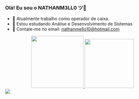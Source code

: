 ### Olá! Eu sou o NATHANM3LL0 ツ👋



- 🔭 Atualmente trabalho como operador de caixa. 
- 🌱 Estou estudando Análise e Desenvolvimento de Sistemas
- 💬 Contate-me no email: nathanmello10@hotmail.com


<div align="center">
  <a href="https://github.com/rafaballerini">
  <img height="170em" src="https://github-readme-stats.vercel.app/api?username=NATHANM3LL0&show_icons=true&theme=dark&include_all_commits=true&count_private=true"/>
  <img height="160em" src="https://github-readme-stats.vercel.app/api/top-langs/?username=NATHANM3LL0&layout=compact&langs_count=7&theme=dark"/>
</div>


<div>
  <a href="https://www.linkedin.com/in/nathan-mello-b0a0b2248" target="_blank"><img src="https://img.shields.io/badge/-LinkedIn-%230077B5?style=for-the-badge&logo=linkedin&logoColor=white" target="_blank"></a> 

<div>
